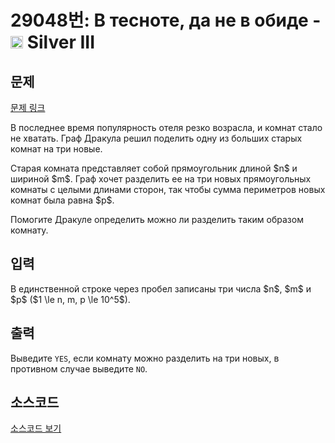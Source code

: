 # 29048번: В тесноте, да не в обиде - <img src="https://static.solved.ac/tier_small/8.svg" style="height:20px" /> Silver III

<!-- performance -->

<!-- 문제 제출 후 깃허브에 푸시를 했을 때 제출한 코드의 성능이 입력될 공간입니다.-->

<!-- end -->

## 문제

[문제 링크](https://boj.kr/29048)


<p>В последнее время популярность отеля резко возрасла, и комнат стало не хватать. Граф Дракула решил поделить одну из больших старых комнат на три новые.</p>

<p>Старая комната представляет собой прямоугольник длиной $n$ и шириной $m$. Граф хочет разделить ее на три новых прямоугольных комнаты c целыми длинами сторон, так чтобы сумма периметров новых комнат была равна $p$.</p>

<p>Помогите Дракуле определить можно ли разделить таким образом комнату.</p>



## 입력


<p>В единственной строке через пробел записаны три числа $n$, $m$ и $p$ ($1 \le n, m, p \le 10^5$).</p>



## 출력


<p>Выведите <code>YES</code>, если комнату можно разделить на три новых, в противном случае выведите <code>NO</code>.</p>



## 소스코드

[소스코드 보기](В%20тесноте,%20да%20не%20в%20обиде.cpp)